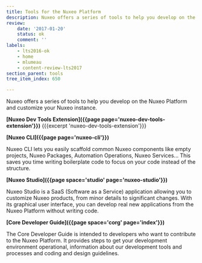 ```yaml
---
title: Tools for the Nuxeo Platform
description: Nuxeo offers a series of tools to help you develop on the Nuxeo Platform and customize your Nuxeo instance.
review:
    date: '2017-01-20'
    status: ok
    comment: ''
labels:
    - lts2016-ok
    - home
    - mlumeau
    - content-review-lts2017
section_parent: tools
tree_item_index: 650

---
```


Nuxeo offers a series of tools to help you develop on the Nuxeo Platform and customize your Nuxeo instance.

**[Nuxeo Dev Tools Extension]({{page page='nuxeo-dev-tools-extension'}})**
{{{excerpt 'nuxeo-dev-tools-extension'}}}

**[Nuxeo CLI]({{page page='nuxeo-cli'}})**

Nuxeo CLI lets you easily scaffold common Nuxeo components like empty projects, Nuxeo Packages, Automation Operations, Nuxeo Services... This saves you time writing boilerplate code to focus on your code instead of the structure.

**[Nuxeo Studio]({{page space='studio' page='nuxeo-studio'}})**

Nuxeo Studio is a SaaS (Software as a Service) application allowing you to customize Nuxeo products, from minor details to significant changes. With its graphical user interface, you can develop real new applications from the Nuxeo Platform without writing code.

**[Core Developer Guide]({{page space='corg' page='index'}})**

The Core Developer Guide is intended to developers who want to contribute to the Nuxeo Platform. It provides steps to get your development environment operational, information about our development tools and processes and coding and design guidelines.
